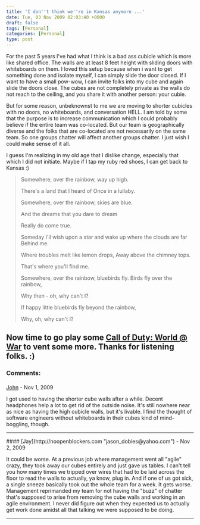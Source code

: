 ```yaml
---
title: 'I don''t think we''re in Kansas anymore ...'
date: Tue, 03 Nov 2009 02:03:40 +0000
draft: false
tags: [Personal]
categories: [Personal]
type: post
---
```


<vent>

For the past 5 years I've had what I think is a bad ass cubicle which is more like shared office. The walls are at least 8 feet height with sliding doors with whiteboards on them. I loved this setup because when i want to get something done and isolate myself, I can simply slide the door closed. If I want to have a small pow-wow, I can invite folks into my cube and again slide the doors close. The cubes are not completely private as the walls do not reach to the ceiling, and you share it with another person: your cubie.

But for some reason, unbeknownst to me we are moving to shorter cubicles with no doors, no whiteboards, and conversation HELL. I am told by some that the purpose is to increase communication which I could probably believe if the entire team was co-located. But our team is geographically diverse and the folks that are co-located are not necessarily on the same team. So one groups chatter will affect another groups chatter. I just wish I could make sense of it all.

I guess I'm realizing in my old age that I dislike change, especially that which I did not initiate. Maybe if I tap my ruby red shoes, I can get back to Kansas :)

</vent>

> Somewhere, over the rainbow, way up high.
>
> There's a land that I heard of Once in a lullaby.
>
> Somewhere, over the rainbow, skies are blue.
>
> And the dreams that you dare to dream
>
> Really do come true.
>
> Someday I'll wish upon a star and wake up where the clouds are far Behind me.
>
> Where troubles melt like lemon drops, Away above the chimney tops.
>
> That's where you'll find me.
>
> Somewhere, over the rainbow, bluebirds fly. Birds fly over the rainbow,
>
> Why then - oh, why can't I?
>
> If happy little bluebirds fly beyond the rainbow,
>
> Why, oh, why can't I?

Now time to go play some [Call of Duty: World @ War](http://www.callofduty.com/) to vent some more. Thanks for listening folks. :)
---
### Comments:
####
[John]( "wregglej@gmail.com") - <time datetime="2009-11-02 23:48:46">Nov 1, 2009</time>

I got used to having the shorter cube walls after a while. Decent headphones help a lot to get rid of the outside noise. It's still nowhere near as nice as having the high cubicle walls, but it's livable. I find the thought of software engineers without whiteboards in their cubes kind of mind-boggling, though.
<hr />
####
[Jay](http://noopenblockers.com "jason_dobies@yahoo.com") - <time datetime="2009-11-03 09:05:05">Nov 2, 2009</time>

It could be worse. At a previous job where management went all "agile" crazy, they took away our cubes entirely and just gave us tables. I can't tell you how many times we tripped over wires that had to be laid across the floor to read the walls to actually, ya know, plug in. And if one of us got sick, a single sneeze basically took out the whole team for a week. It gets worse. Management reprimanded my team for not having the "buzz" of chatter that's supposed to arise from removing the cube walls and working in an agile environment. I never did figure out when they expected us to actually get work done amidst all that talking we were supposed to be doing.
<hr />
